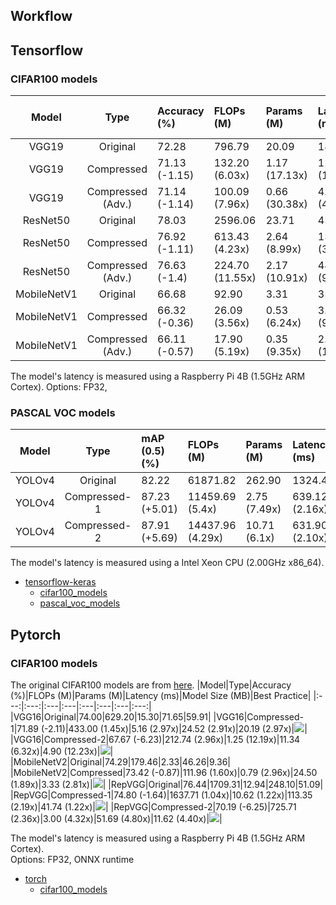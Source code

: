 ## Workflow

## Tensorflow
### CIFAR100 models
|Model|Type|Accuracy (%)|FLOPs (M)|Params (M)|Latency (ms)|Model Size (MB)|Best Practice|
|:---:|:---:|:---|:---|:---|:---|:---|:---:|
|VGG19|Original|72.28|796.79|20.09|189.31|78.69|
|VGG19|Compressed|71.13 (-1.15)|132.20 (6.03x)|1.17 (17.13x)|12.85 (14.73x)|4.98 (15.80x)|[![](https://colab.research.google.com/assets/colab-badge.svg)](https://colab.research.google.com/github/Nota-NetsPresso/NetsPresso-CompressionToolkit-ModelZoo/blob/main/best_practices/tensorflow/cifar100_models/VGG19.ipynb)|
|VGG19|Compressed (Adv.)|71.14 (-1.14)|100.09 (7.96x)|0.66 (30.38x)|4.5 (42.06x)|5.68 (13.85x)||
|ResNet50|Original|78.03|2596.06|23.71|450.14|93.31|
|ResNet50|Compressed|76.92 (-1.11)|613.43 (4.23x)|2.64 (8.99x)|130.39 (3.45x)|9.83 (9.49x)|[![](https://colab.research.google.com/assets/colab-badge.svg)](https://colab.research.google.com/github/Nota-NetsPresso/NetsPresso-CompressionToolkit-ModelZoo/blob/main/best_practices/tensorflow/cifar100_models/ResNet50.ipynb)|
|ResNet50|Compressed (Adv.)|76.63 (-1.4)|224.70 (11.55x)|2.17 (10.91x)|48.37 (9.31x)|18.35 (5.09x)||
|MobileNetV1|Original|66.68|92.90|3.31|35.61|13.28|
|MobileNetV1|Compressed| 66.32 (-0.36)|26.09 (3.56x)| 0.53 (6.24x)|3.66 (9.73x)|2.38 (5.58x)|[![](https://colab.research.google.com/assets/colab-badge.svg)](https://colab.research.google.com/github/Nota-NetsPresso/NetsPresso-CompressionToolkit-ModelZoo/blob/main/best_practices/tensorflow/cifar100_models/MobileNetV1.ipynb)|
|MobileNetV1|Compressed (Adv.)|66.11 (-0.57)|17.90 (5.19x)|0.35 (9.35x)|2.08 (17.12x)|3.3 (4.02x)||

The model's latency is measured using a Raspberry Pi 4B (1.5GHz ARM Cortex).
Options: FP32, 

### PASCAL VOC models
|Model|Type|mAP (0.5) (%)|FLOPs (M)|Params (M)|Latency (ms)|Model Size (MB)|Best Practice|
|:---:|:---:|:---|:---|:---|:---|:---|:---:|
|YOLOv4|Original|82.22|61871.82|262.90|1324.42|256.74||
|YOLOv4|Compressed-1|87.23 (+5.01)|11459.69 (5.4x)|2.75 (7.49x)|639.12 (2.16x)|To be updated|[![](https://colab.research.google.com/assets/colab-badge.svg)](https://colab.research.google.com/github/Nota-NetsPresso/NetsPresso-CompressionToolkit-ModelZoo/blob/main/best_practices/tensorflow/pascal_voc_models/YOLOv4.ipynb)|
|YOLOv4|Compressed-2|87.91 (+5.69)|14437.96 (4.29x)|10.71 (6.1x)|631.90 (2.10x)|10.99|[![](https://colab.research.google.com/assets/colab-badge.svg)](https://colab.research.google.com/github/Nota-NetsPresso/NetsPresso-CompressionToolkit-ModelZoo/blob/main/best_practices/tensorflow/pascal_voc_models/YOLOv4.ipynb)|

The model's latency is measured using a Intel Xeon CPU (2.00GHz x86_64).

- [tensorflow-keras](https://github.com/Nota-NetsPresso/NetsPresso-CompressionToolkit-ModelZoo/tree/main/best_practices/tensorflow/)
  - [cifar100_models](https://github.com/Nota-NetsPresso/NetsPresso-CompressionToolkit-ModelZoo/tree/main/best_practices/tensorflow/cifar100_models)
  - [pascal_voc_models](https://github.com/Nota-NetsPresso/NetsPresso-CompressionToolkit-ModelZoo/tree/main/best_practices/tensorflow/pascal_voc_models)


## Pytorch
### CIFAR100 models
The original CIFAR100 models are from [here](https://github.com/chenyaofo/pytorch-cifar-models). 
|Model|Type|Accuracy (%)|FLOPs (M)|Params (M)|Latency (ms)|Model Size (MB)|Best Practice|
|:---:|:---:|:---|:---|:---|:---|:---|:---:|
|VGG16|Original|74.00|629.20|15.30|71.65|59.91|
|VGG16|Compressed-1|71.89 (-2.11)|433.00 (1.45x)|5.16 (2.97x)|24.52 (2.91x)|20.19 (2.97x)|[![](https://colab.research.google.com/assets/colab-badge.svg)](https://colab.research.google.com/github/Nota-NetsPresso/NetsPresso-CompressionToolkit-ModelZoo/blob/main/best_practices/torch/cifar100_models/VGG16.ipynb)|
|VGG16|Compressed-2|67.67 (-6.23)|212.74 (2.96x)|1.25 (12.19x)|11.34 (6.32x)|4.90 (12.23x)|[![](https://colab.research.google.com/assets/colab-badge.svg)](https://colab.research.google.com/github/Nota-NetsPresso/NetsPresso-CompressionToolkit-ModelZoo/blob/main/best_practices/torch/cifar100_models/VGG16.ipynb)|
|MobileNetV2|Original|74.29|179.46|2.33|46.26|9.36|
|MobileNetV2|Compressed|73.42 (-0.87)|111.96 (1.60x)|0.79 (2.96x)|24.50 (1.89x)|3.33 (2.81x)|[![](https://colab.research.google.com/assets/colab-badge.svg)](https://colab.research.google.com/github/Nota-NetsPresso/NetsPresso-CompressionToolkit-ModelZoo/blob/main/best_practices/torch/cifar100_models/MobileNetV2.ipynb)|
|RepVGG|Original|76.44|1709.31|12.94|248.10|51.09|
|RepVGG|Compressed-1|74.80 (-1.64)|1637.71 (1.04x)|10.62 (1.22x)|113.35 (2.19x)|41.74 (1.22x)|[![](https://colab.research.google.com/assets/colab-badge.svg)](https://colab.research.google.com/github/Nota-NetsPresso/NetsPresso-CompressionToolkit-ModelZoo/blob/main/best_practices/torch/cifar100_models/RepVGG.ipynb)|
|RepVGG|Compressed-2|70.19 (-6.25)|725.71 (2.36x)|3.00 (4.32x)|51.69 (4.80x)|11.62 (4.40x)|[![](https://colab.research.google.com/assets/colab-badge.svg)](https://colab.research.google.com/github/Nota-NetsPresso/NetsPresso-CompressionToolkit-ModelZoo/blob/main/best_practices/torch/cifar100_models/RepVGG.ipynb)|

The model's latency is measured using a Raspberry Pi 4B (1.5GHz ARM Cortex).  
Options: FP32, ONNX runtime
- [torch](https://github.com/Nota-NetsPresso/NetsPresso-CompressionToolkit-ModelZoo/tree/main/best_practices/torch/)
  - [cifar100_models](https://github.com/Nota-NetsPresso/NetsPresso-CompressionToolkit-ModelZoo/tree/main/best_practices/torch/cifar100_models)
